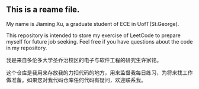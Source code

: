 ## This is a reame file.

My name is Jiaming Xu, a graduate student of ECE in UofT(St.George).

This repository is intended to store my exercise of LeetCode to prepare myself for future job seeking. Feel free if you have questions about the code in my repository.

我是来自多伦多大学圣乔治校区的电子与软件工程的研究生许家铭。

这个仓库是我用来存放我的力扣代码的地方，用来监督我每日练习，为将来找工作做准备。如果您对我代码仓库任何代码有疑问，欢迎联系我。